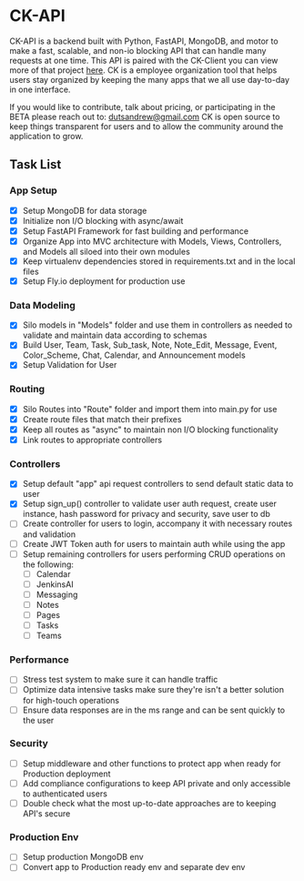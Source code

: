 # CK-API

CK-API is a backend built with Python, FastAPI, MongoDB, and motor to make a fast, scalable, and non-io blocking API that can handle many requests at one time.
This API is paired with the CK-Client you can view more of that project [here](https://github.com/DutsAndrew/ck-client). CK is a employee organization tool that helps users stay organized by keeping the many apps that we all use day-to-day in one interface.

If you would like to contribute, talk about pricing, or participating in the BETA please reach out to: dutsandrew@gmail.com
CK is open source to keep things transparent for users and to allow the community around the application to grow.

## Task List

### App Setup
- [X] Setup MongoDB for data storage
- [X] Initialize non I/O blocking with async/await
- [X] Setup FastAPI Framework for fast building and performance
- [X] Organize App into MVC architecture with Models, Views, Controllers, and Models all siloed into their own modules
- [X] Keep virtualenv dependencies stored in requirements.txt and in the local files
- [X] Setup Fly.io deployment for production use

### Data Modeling
- [X] Silo models in "Models" folder and use them in controllers as needed to validate and maintain data according to schemas
- [X] Build User, Team, Task, Sub_task, Note, Note_Edit, Message, Event, Color_Scheme, Chat, Calendar, and Announcement models
- [X] Setup Validation for User

### Routing
- [X] Silo Routes into "Route" folder and import them into main.py for use
- [X] Create route files that match their prefixes
- [X] Keep all routes as "async" to maintain non I/O blocking functionality
- [X] Link routes to appropriate controllers

### Controllers
- [X] Setup default "app" api request controllers to send default static data to user
- [X] Setup sign_up() controller to validate user auth request, create user instance, hash password for privacy and security, save user to db
- [ ] Create controller for users to login, accompany it with necessary routes and validation
- [ ] Create JWT Token auth for users to maintain auth while using the app
- [ ] Setup remaining controllers for users performing CRUD operations on the following:
  - [ ] Calendar
  - [ ] JenkinsAI
  - [ ] Messaging
  - [ ] Notes
  - [ ] Pages
  - [ ] Tasks
  - [ ] Teams

### Performance
- [ ] Stress test system to make sure it can handle traffic
- [ ] Optimize data intensive tasks make sure they're isn't a better solution for high-touch operations
- [ ] Ensure data responses are in the ms range and can be sent quickly to the user

### Security
- [ ] Setup middleware and other functions to protect app when ready for Production deployment
- [ ] Add compliance configurations to keep API private and only accessible to authenticated users
- [ ] Double check what the most up-to-date approaches are to keeping API's secure

### Production Env
- [ ] Setup production MongoDB env
- [ ] Convert app to Production ready env and separate dev env